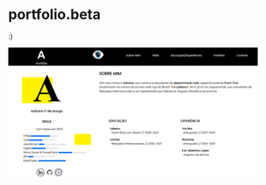 # portfolio.beta
:)

![](https://github.com/Pereira-Araujo/portfolio.beta/blob/master/img/1.png?raw=true)
